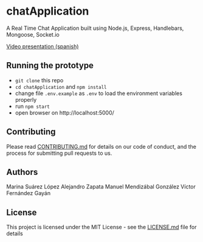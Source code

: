 # chatApplication
A Real Time Chat Application built using Node.js, Express, Handlebars, Mongoose, Socket.io

[Video presentation (spanish)](http://vfernandez.me/uoc/video_chat_app.mp4)

## Running the prototype

* `git clone` this repo
* `cd chatApplication` and `npm install`
* change file `.env.example` as `.env` to load the environment variables properly
* run `npm start`
* open browser on http://localhost:5000/

## Contributing

Please read [CONTRIBUTING.md](https://gist.github.com/PurpleBooth/b24679402957c63ec426) for details on our code of conduct, and the process for submitting pull requests to us.

## Authors

Marina Suárez López
Alejandro Zapata
Manuel Mendizábal González
Víctor Fernández Gayán

## License

This project is licensed under the MIT License - see the [LICENSE.md](LICENSE.md) file for details

